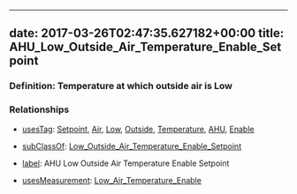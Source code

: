 
---
date: 2017-03-26T02:47:35.627182+00:00
title: AHU_Low_Outside_Air_Temperature_Enable_Setpoint
---
### Definition: Temperature at which outside air is Low

### Relationships

* [usesTag](https://brickschema.org/schema/1.0/BrickFrame#usesTag): [Setpoint](https://brickschema.org/schema/1.0/BrickTag#Setpoint), [Air](https://brickschema.org/schema/1.0/BrickTag#Air), [Low](https://brickschema.org/schema/1.0/BrickTag#Low), [Outside](https://brickschema.org/schema/1.0/BrickTag#Outside), [Temperature](https://brickschema.org/schema/1.0/BrickTag#Temperature), [AHU](https://brickschema.org/schema/1.0/BrickTag#AHU), [Enable](https://brickschema.org/schema/1.0/BrickTag#Enable)

* [subClassOf](http://www.w3.org/2000/01/rdf-schema#subClassOf): [Low_Outside_Air_Temperature_Enable_Setpoint](https://brickschema.org/schema/1.0/Brick#Low_Outside_Air_Temperature_Enable_Setpoint)

* [label](http://www.w3.org/2000/01/rdf-schema#label): AHU Low Outside Air Temperature Enable Setpoint

* [usesMeasurement](https://brickschema.org/schema/1.0/BrickFrame#usesMeasurement): [Low_Air_Temperature_Enable](https://brickschema.org/schema/1.0/Brick#Low_Air_Temperature_Enable)
